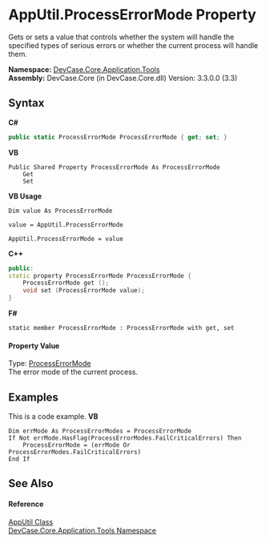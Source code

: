 # AppUtil.ProcessErrorMode Property 
 

Gets or sets a value that controls whether the system will handle the specified types of serious errors or whether the current process will handle them.

**Namespace:**&nbsp;<a href="N_DevCase_Core_Application_Tools">DevCase.Core.Application.Tools</a><br />**Assembly:**&nbsp;DevCase.Core (in DevCase.Core.dll) Version: 3.3.0.0 (3.3)

## Syntax

**C#**<br />
``` C#
public static ProcessErrorMode ProcessErrorMode { get; set; }
```

**VB**<br />
``` VB
Public Shared Property ProcessErrorMode As ProcessErrorMode
	Get
	Set
```

**VB Usage**<br />
``` VB Usage
Dim value As ProcessErrorMode

value = AppUtil.ProcessErrorMode

AppUtil.ProcessErrorMode = value
```

**C++**<br />
``` C++
public:
static property ProcessErrorMode ProcessErrorMode {
	ProcessErrorMode get ();
	void set (ProcessErrorMode value);
}
```

**F#**<br />
``` F#
static member ProcessErrorMode : ProcessErrorMode with get, set

```


#### Property Value
Type: <a href="T_DevCase_Interop_Unmanaged_Win32_Enums_ProcessErrorMode">ProcessErrorMode</a><br />The error mode of the current process.

## Examples
This is a code example. 
**VB**<br />
``` VB
Dim errMode As ProcessErrorModes = ProcessErrorMode
If Not errMode.HasFlag(ProcessErrorModes.FailCriticalErrors) Then
    ProcessErrorMode = (errMode Or ProcessErrorModes.FailCriticalErrors)
End If
```


## See Also


#### Reference
<a href="T_DevCase_Core_Application_Tools_AppUtil">AppUtil Class</a><br /><a href="N_DevCase_Core_Application_Tools">DevCase.Core.Application.Tools Namespace</a><br />